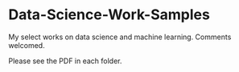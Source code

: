 # Data-Science-Work-Samples
My select works on data science and machine learning. Comments welcomed.

Please see the PDF in each folder.
